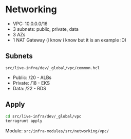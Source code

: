 # Networking 
- VPC: 10.0.0.0/16
- 3 subnets: public, private, data
- 3 AZs
- 1 NAT Gateway (i know i know but it is an example :D) 

## Subnets
`src/live-infra/dev/_global/vpc/common.hcl`

- Public: /20 - ALBs
- Private: /18 - EKS
- Data: /22 - RDS

## Apply
```bash
cd src/live-infra/dev/_global/vpc
terragrunt apply
```

Module: `src/infra-modules/src/networking/vpc/`

